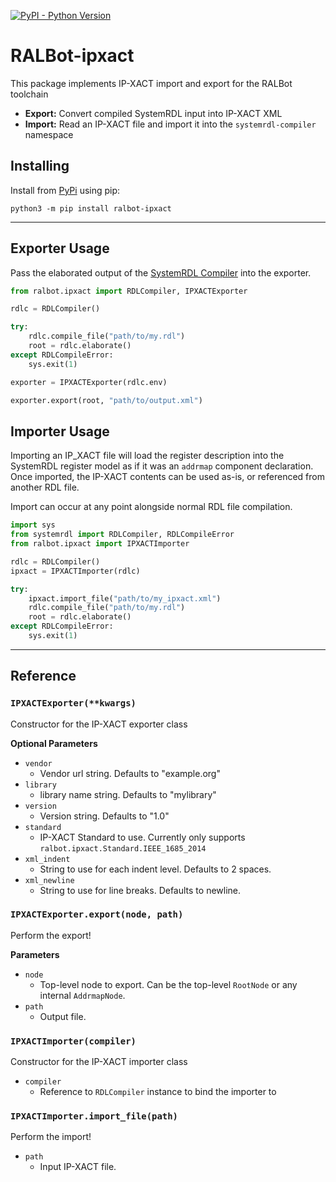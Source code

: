 [![PyPI - Python Version](https://img.shields.io/pypi/pyversions/ralbot-ipxact.svg)](https://pypi.org/project/ralbot-ipxact)

# RALBot-ipxact
This package implements IP-XACT import and export for the RALBot toolchain

- **Export:** Convert compiled SystemRDL input into IP-XACT XML
- **Import:** Read an IP-XACT file and import it into the `systemrdl-compiler` namespace

## Installing
Install from [PyPi](https://pypi.org/project/ralbot-ipxact) using pip:

    python3 -m pip install ralbot-ipxact

--------------------------------------------------------------------------------

## Exporter Usage
Pass the elaborated output of the [SystemRDL Compiler](http://systemrdl-compiler.readthedocs.io)
into the exporter.

```python
from ralbot.ipxact import RDLCompiler, IPXACTExporter

rdlc = RDLCompiler()

try:
    rdlc.compile_file("path/to/my.rdl")
    root = rdlc.elaborate()
except RDLCompileError:
    sys.exit(1)

exporter = IPXACTExporter(rdlc.env)

exporter.export(root, "path/to/output.xml")
```

## Importer Usage
Importing an IP_XACT file will load the register description into the SystemRDL
register model as if it was an `addrmap` component declaration.
Once imported, the IP-XACT contents can be used as-is, or referenced from another
RDL file.

Import can occur at any point alongside normal RDL file compilation.

```python
import sys
from systemrdl import RDLCompiler, RDLCompileError
from ralbot.ipxact import IPXACTImporter

rdlc = RDLCompiler()
ipxact = IPXACTImporter(rdlc)

try:
    ipxact.import_file("path/to/my_ipxact.xml")
    rdlc.compile_file("path/to/my.rdl")
    root = rdlc.elaborate()
except RDLCompileError:
    sys.exit(1)
```
--------------------------------------------------------------------------------

## Reference

### `IPXACTExporter(**kwargs)`
Constructor for the IP-XACT exporter class

**Optional Parameters**

* `vendor`
    * Vendor url string. Defaults to "example.org"
* `library`
    * library name string. Defaults to "mylibrary"
* `version`
    * Version string. Defaults to "1.0"
* `standard`
    * IP-XACT Standard to use. Currently only supports `ralbot.ipxact.Standard.IEEE_1685_2014`
* `xml_indent`
    * String to use for each indent level. Defaults to 2 spaces.
* `xml_newline`
    * String to use for line breaks. Defaults to newline.

### `IPXACTExporter.export(node, path)`
Perform the export!

**Parameters**

* `node`
    * Top-level node to export. Can be the top-level `RootNode` or any internal `AddrmapNode`.
* `path`
    * Output file.

### `IPXACTImporter(compiler)`
Constructor for the IP-XACT importer class

* `compiler`
    * Reference to `RDLCompiler` instance to bind the importer to

### `IPXACTImporter.import_file(path)`
Perform the import!

* `path`
    * Input IP-XACT file.